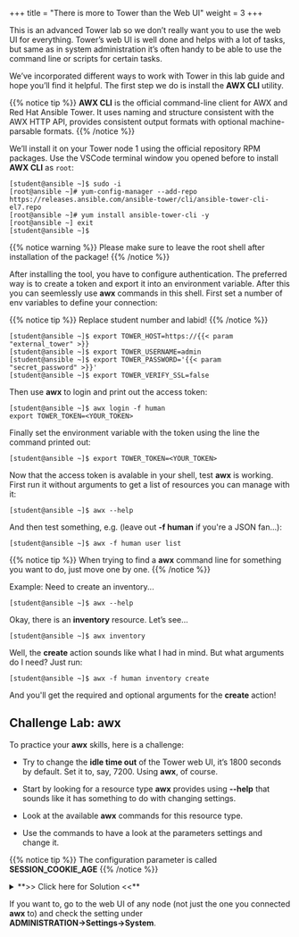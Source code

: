 +++
title = "There is more to Tower than the Web UI"
weight = 3
+++

This is an advanced Tower lab so we don’t really want you to use the web UI for everything. Tower’s web UI is well done and helps with a lot of tasks, but same as in system administration it’s often handy to be able to use the command line or scripts for certain tasks.

We’ve incorporated different ways to work with Tower in this lab guide and hope you’ll find it helpful. The first step we do is install the **AWX CLI** utility.

{{% notice tip %}}
**AWX CLI** is the official command-line client for AWX and Red Hat Ansible Tower. It uses naming and structure consistent with the AWX HTTP API, provides consistent output formats with optional machine-parsable formats.
{{% /notice %}}

We’ll install it on your Tower node 1 using the official repository RPM packages. Use the VSCode terminal window you opened before to install **AWX CLI** as `root`:

    [student@ansible ~]$ sudo -i
    [root@ansible ~]# yum-config-manager --add-repo https://releases.ansible.com/ansible-tower/cli/ansible-tower-cli-el7.repo
    [root@ansible ~]# yum install ansible-tower-cli -y
    [root@ansible ~] exit
    [student@ansible ~]$

{{% notice warning %}}
Please make sure to leave the root shell after installation of the package!
{{% /notice %}}

After installing the tool, you have to configure authentication. The preferred way is to create a token and export it into an environment variable. After this you can seemlessly use **awx** commands in this shell. First set a number of env variables to define your connection:

{{% notice tip %}}
Replace student number and labid!
{{% /notice %}}

    [student@ansible ~]$ export TOWER_HOST=https://{{< param "external_tower" >}}
    [student@ansible ~]$ export TOWER_USERNAME=admin
    [student@ansible ~]$ export TOWER_PASSWORD='{{< param "secret_password" >}}'
    [student@ansible ~]$ export TOWER_VERIFY_SSL=false

Then use **awx** to login and print out the access token:

    [student@ansible ~]$ awx login -f human
    export TOWER_TOKEN=<YOUR_TOKEN>

Finally set the environment variable with the token using the line the command printed out:

    [student@ansible ~]$ export TOWER_TOKEN=<YOUR_TOKEN>

Now that the access token is avalable in your shell, test **awx** is working. First run it without arguments to get a
list of resources you can manage with it:

    [student@ansible ~]$ awx --help

And then test something, e.g. (leave out **-f human** if you're a JSON fan...):

    [student@ansible ~]$ awx -f human user list

{{% notice tip %}}
When trying to find a **awx** command line for something you want to do, just move one by one.
{{% /notice %}}

Example: Need to create an inventory...

    [student@ansible ~]$ awx --help

Okay, there is an **inventory** resource. Let’s see…

    [student@ansible ~]$ awx inventory

Well, the **create** action sounds like what I had in mind. But what arguments do I
need? Just run:

    [student@ansible ~]$ awx -f human inventory create

And you'll get the required and optional arguments for the **create** action!

## Challenge Lab: awx

To practice your **awx** skills, here is a challenge:

  - Try to change the **idle time out** of the Tower web UI, it’s 1800 seconds by default. Set it to, say, 7200. Using **awx**, of course.

  - Start by looking for a resource type **awx** provides using **--help** that sounds like it has something to do with changing settings.

  - Look at the available **awx** commands for this resource type.

  - Use the commands to have a look at the parameters settings and
    change it.

{{% notice tip %}}
The configuration parameter is called **SESSION\_COOKIE\_AGE**
{{% /notice %}}

<details><summary>**>> Click here for Solution <<**</summary>
<p>
```
[student@ansible ~]$ awx setting list | grep SESSION
[student@ansible ~]$ awx setting modify SESSION_COOKIE_AGE 7200
[student@ansible ~]$ awx setting list | grep SESSION
```
</p>
</details>

If you want to, go to the web UI of any node (not just the one you connected **awx** to) and check the setting under **ADMINISTRATION→Settings→System**.
